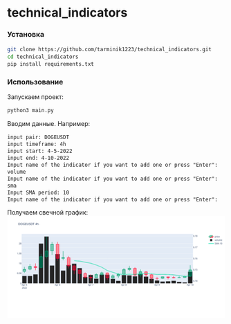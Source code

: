 # technical_indicators

### Установка
```bash
git clone https://github.com/tarminik1223/technical_indicators.git
cd technical_indicators
pip install requirements.txt
```

### Использование
Запускаем проект:
```bash
python3 main.py
```

Вводим данные. Например:
```
input pair: DOGEUSDT
input timeframe: 4h
input start: 4-5-2022
input end: 4-10-2022
Input name of the indicator if you want to add one or press "Enter": volume
Input name of the indicator if you want to add one or press "Enter": sma
Input SMA period: 10
Input name of the indicator if you want to add one or press "Enter": 
```

Получаем свечной график:
![img.png](img.png)